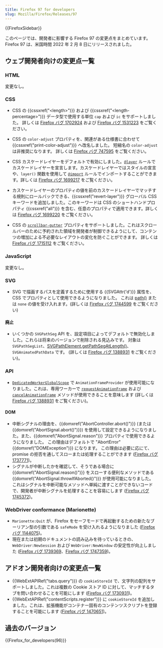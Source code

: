 ```yaml
---
title: Firefox 97 for developers
slug: Mozilla/Firefox/Releases/97
---
```


{{FirefoxSidebar}}

このページでは、開発者に影響する Firefox 97 の変更点をまとめています。Firefox 97 は、米国時間 2022 年 2 月 8 日にリリースされました。

## ウェブ開発者向けの変更点一覧

### HTML

変更なし。

### CSS

- CSS の {{cssxref("&lt;length&gt;")}} および {{cssxref("&lt;length-percentage&gt;")}} データ型で使用する単位 `cap` および `ic` をサポートしました。
  詳しくは [Firefox バグ 1702924](https://bugzil.la/1702924) および [Firefox バグ 1531223](https://bugzil.la/1531223) をご覧ください。

- CSS の `color-adjust` プロパティを、関連がある仕様書に合わせて {{cssxref("print-color-adjust")}} へ改名しました。
  短縮名の `color-adjust` は非推奨になります。
  詳しくは [Firefox バグ 747595](https://bugzil.la/747595) をご覧ください。

- CSS カスケードレイヤーをデフォルトで有効にしました。[`@layer`](/ja/docs/Web/CSS/@layer) ルールでカスケードレイヤーを宣言します。カスケードレイヤーではスタイルの宣言や、`layer()` 関数を使用して [`@import`](/ja/docs/Web/CSS/@import) ルールでインポートすることができます。詳しくは [Firefox バグ 1699217](https://bugzil.la/1699217) をご覧ください。

- カスケードレイヤーのプロパティの値を前のカスケードレイヤーでマッチする規則にロールバックできる、{{cssxref("revert-layer")}} グローバル CSS キーワードを追加しました。このキーワードは CSS のショートハンドプロパティ {{cssxref("all")}} を含む、任意のプロパティで適用できます。詳しくは [Firefox バグ 1699220](https://bugzil.la/1699220) をご覧ください。

- CSS の [`scrollbar-gutter`](/ja/docs/Web/CSS/scrollbar-gutter) プロパティをサポートしました。これはスクロールバーのために予約された領域を開発者が制御できるようにして、コンテンツの増加による不必要なレイアウトの変化を防ぐことができます。
  詳しくは [Firefox バグ 1715112](https://bugzil.la/1715112) をご覧ください。

### JavaScript

変更なし。

### SVG

- SVG で描画するパスを定義するために使用する {{SVGAttr('d')}} 属性を、CSS でプロパティとして使用できるようになりました。
  これは [path()](</ja/docs/Web/CSS/path()>) または `none` の値を受け入れます。(詳しくは [Firefox バグ 1744599](https://bugzil.la/1744599) をご覧ください)

#### 廃止

- いくつかの `SVGPathSeg` API を、設定項目によってデフォルトで無効化しました。これらは将来のバージョンで削除される見込みです。
  対象は `SVGPathSegList`、[SVGPathElement.getPathSegAtLength()](/ja/docs/Web/API/SVGPathElement)、`SVGAnimatedPathData` です。
  (詳しくは [Firefox バグ 1388931](https://bugzil.la/1388931) をご覧ください)。

### API

- [`DedicatedWorkerGlobalScope`](/ja/docs/Web/API/DedicatedWorkerGlobalScope) で `AnimationFrameProvider` が使用可能になりました。これは、専用ワーカーで [`requestAnimationFrame`](/ja/docs/Web/API/window/requestAnimationFrame) および [`cancelAnimationFrame`](/ja/docs/Web/API/Window/cancelAnimationFrame) メソッドが使用できることを意味します
  (詳しくは [Firefox バグ 1388931](https://bugzil.la/1388931) をご覧ください)。

#### DOM

- 中断シグナルの理由を、{{domxref("AbortController.abort()")}} (または {{domxref("AbortSignal.abort()")}}) を使用して設定できるようになりました。また、{{domxref("AbortSignal.reason")}} プロパティで使用できるようになりました。
  この理由はデフォルトで "AbortError" {{domxref("DOMException")}} になります。
  この理由は必要に応にて、promise の拒否を通してスローまたは処理することができます
  ([Firefox バグ 1737771](https://bugzil.la/1737771))。
- シグナルが中断したかを確認して、そうである場合に {{domxref("AbortSignal.reason()")}} をスローする便利なメソッドである {{domxref("AbortSignal.throwIfAborted()")}} が使用可能になりました。
  これはシグナルを中断可能なメソッドへ単純に渡すことができないコードで、開発者が中断シグナルを処理することを容易にします ([Firefox バグ 1745372](https://bugzil.la/1745372))。

### WebDriver conformance (Marionette)

- `Marionette:Quit` が、Firefox をセーフモードで再起動するための新たなブーリアン型の引数である `safeMode` を受け入れるようになりました ([Firefox バグ 1144075](https://bugzil.la/1144075))。
- 現在または初期のドキュメントの読み込みを待っているときの、`WebDriver:NewSession` および `WebDriver:NewWindow` の安定性が向上しました ([Firefox バグ 1739369](https://bugzil.la/1739369)、[Firefox バグ 1747359](https://bugzil.la/1747359))。

## アドオン開発者向けの変更点一覧

- {{WebExtAPIRef("tabs.query")}} の `cookieStoreId` で、文字列の配列をサポートしました。これは複数の Cookie ストア ID に対して、マッチするタブを問い合わせることを可能にします ([Firefox バグ 1730931](https://bugzil.la/1730931))。
- {{WebExtAPIRef("contentScripts.register")}} に `cookieStoreId` を追加しました。これは、拡張機能がコンテナー固有のコンテンツスクリプトを登録することを可能にします ([Firefox バグ 1470651](https://bugzil.la/1470651))。

## 過去のバージョン

{{Firefox_for_developers(96)}}
